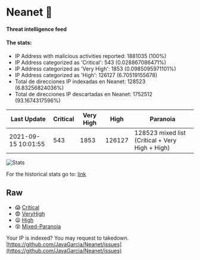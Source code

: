 # Neanet :hocho:
#### Threat intelligence feed
#### The stats:

- IP Address with malicious activities reported: 1881035 (100%)
- IP Address categorized as 'Critical':  543 (0.028867086471%)
- IP Address categorized as 'Very High':  1853 (0.0985095971101%)
- IP Address categorized as 'High':  126127 (6.70519155678)
- Total de direcciones IP indexadas en Neanet:  128523 (6.83256824036%)
- Total de direcciones IP descartadas en Neanet:  1752512 (93.1674317596%)

| Last Update | Critical | Very High | High | Paranoia |
| --- | --- | --- | --- | --- |
| 2021-09-15 10:01:55 | 543 | 1853 | 126127 | 128523 mixed list (Critical + Very High + High)|

![Stats](https://docs.google.com/spreadsheets/d/e/2PACX-1vSnaNMIXVabIpDJjufMlzH7poXnshF3mgd8Is1g9ytUEzVsP5my4Trn8f-xkoLLQ38xpL3HtmUexLo6/pubchart?oid=501124687&format=image)

For the historical stats go to: [link](/stats.csv)
## Raw
- :scream: [Critical](https://raw.githubusercontent.com/JavaGarcia/Neanet/master/blacklists/neanet_critical.txt)
- :fearful: [VeryHigh](https://raw.githubusercontent.com/JavaGarcia/Neanet/master/blacklists/neanet_veryHigh.txtt)
- :frowning: [High](https://raw.githubusercontent.com/JavaGarcia/Neanet/master/blacklists/neanet_high.txt)
- :dizzy_face: [Mixed-Paranoia](https://raw.githubusercontent.com/JavaGarcia/Neanet/master/blacklists/neanet_all.txt)


Your IP is indexed? You may request to takedown. [https://github.com/JavaGarcia/Neanet/issues](https://github.com/JavaGarcia/Neanet/issues)














































































































































































































































































































































































































































































































































































































































































































































































































































































































































































































































































































































































































































































































































































































































































































































































































































































































































































































































































































































































































































































































































































































































































































































































































































































































































































































































































































































































































































































































































































































































































































































































































































































































































































































































































































































































































































































































































































































































































































































































































































































































































































































































































































































































































































































































































































































































































































































































































































































































































































































































































































































































































































































































































































































































































































































































































































































































































































































































































































































































































































































































































































































































































































































































































































































































































































































































































































































































































































































































































































































































































































































































































































































































































































































































































































































































































































































































































































































































































































































































































































































































































































































































































































































































































































































































































































































































































































































































































































































































































































